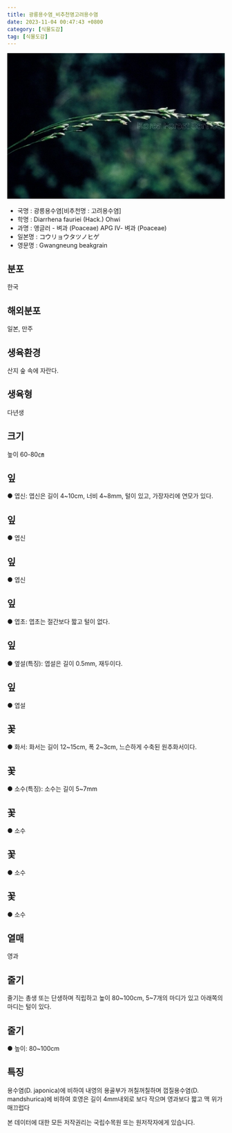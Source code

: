 ```yaml
---
title: 광릉용수염_비추천명고려용수염
date: 2023-11-04 00:47:43 +0800
category: [식물도감]
tag: [식물도감]
---
```




![광릉용수염[비추천명 : 고려용수염]](/assets/img/fileUpload/plants/basic/Gramineae/Diarrhena/14388/1_th2.JPG)
- 국명 : 광릉용수염[비추천명 : 고려용수염]
- 학명 : Diarrhena fauriei (Hack.) Ohwi
- 과명 : 앵글러 - 벼과 (Poaceae) APG Ⅳ- 벼과 (Poaceae)
- 일본명 : コウリョウタツノヒゲ
- 영문명 : Gwangneung beakgrain


## 분포
한국
## 해외분포
일본, 만주
## 생육환경
산지 숲 속에 자란다.
## 생육형
다년생
## 크기
높이 60-80㎝
## 잎
● 엽신: 엽신은 길이 4~10cm, 너비 4~8mm, 털이 있고, 가장자리에 연모가 있다. 
## 잎
● 엽신
## 잎
● 엽신
## 잎
● 엽초: 엽초는 절간보다 짧고 털이 없다. 
## 잎
● 옆설(특징): 엽설은 길이 0.5mm, 재두이다.
## 잎
● 엽설
## 꽃
● 화서: 화서는 길이 12~15cm, 폭 2~3cm, 느슨하게 수축된 원추화서이다.
## 꽃
● 소수(특징): 소수는 길이 5~7mm
## 꽃
● 소수
## 꽃
● 소수
## 꽃
● 소수
## 열매
영과
## 줄기
줄기는 총생 또는 단생하며 직립하고 높이 80~100cm, 5~7개의 마디가 있고 아래쪽의 마디는 털이 있다. 
## 줄기
● 높이: 80~100cm
## 특징
용수염(D. japonica)에 비하여 내영의 용골부가 꺼칠꺼칠하며 껍질용수염(D. mandshurica)에 비하여 호영은 길이 4mm내외로 보다 작으며 영과보다 짧고 맥 위가 매끄럽다






본 데이터에 대한 모든 저작권리는 국립수목원 또는 원저작자에게 있습니다.
